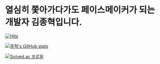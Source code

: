 # 열심히 쫓아가다가도 페이스메이커가 되는 개발자 김종혁입니다.

[![Hits](https://hits.seeyoufarm.com/api/count/incr/badge.svg?url=https%3A%2F%2Fgithub.com%2Fdawnmorning&count_bg=%2379C83D&title_bg=%23555555&icon=&icon_color=%23E7E7E7&title=hits&edge_flat=false)](https://hits.seeyoufarm.com)

[![종혁's GitHub stats](https://github-readme-stats.vercel.app/api?username=dawnmorning&theme=radical)](https://github.com/anuraghazra/github-readme-stats)


[![Solved.ac
프로필](http://mazassumnida.wtf/api/v2/generate_badge?boj=notify9637)](https://solved.ac/notify9637)
